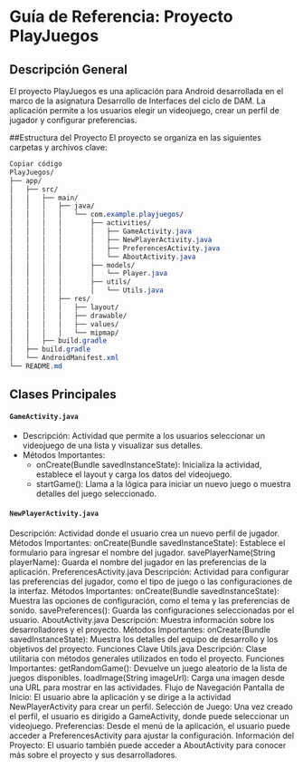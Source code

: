 # Guía de Referencia: Proyecto PlayJuegos
## Descripción General
El proyecto PlayJuegos es una aplicación para Android desarrollada en el marco de la asignatura Desarrollo de Interfaces del ciclo de DAM. La aplicación permite a los usuarios elegir un videojuego, crear un perfil de jugador y configurar preferencias.

##Estructura del Proyecto
El proyecto se organiza en las siguientes carpetas y archivos clave:

````css
Copiar código
PlayJuegos/
├── app/
│   ├── src/
│   │   ├── main/
│   │   │   ├── java/
│   │   │   │   └── com.example.playjuegos/
│   │   │   │       ├── activities/
│   │   │   │       │   ├── GameActivity.java
│   │   │   │       │   ├── NewPlayerActivity.java
│   │   │   │       │   ├── PreferencesActivity.java
│   │   │   │       │   └── AboutActivity.java
│   │   │   │       ├── models/
│   │   │   │       │   └── Player.java
│   │   │   │       ├── utils/
│   │   │   │       │   └── Utils.java
│   │   │   ├── res/
│   │   │   │   ├── layout/
│   │   │   │   ├── drawable/
│   │   │   │   ├── values/
│   │   │   │   └── mipmap/
│   │   ├── build.gradle
│   ├── build.gradle
│   └── AndroidManifest.xml
└── README.md
````

## Clases Principales
#### `GameActivity.java`
- Descripción: Actividad que permite a los usuarios seleccionar un videojuego de una lista y visualizar sus detalles.
- Métodos Importantes:
  - onCreate(Bundle savedInstanceState): Inicializa la actividad, establece el layout y carga los datos del videojuego.
  - startGame(): Llama a la lógica para iniciar un nuevo juego o muestra detalles del juego seleccionado.

#### `NewPlayerActivity.java`
Descripción: Actividad donde el usuario crea un nuevo perfil de jugador.
Métodos Importantes:
onCreate(Bundle savedInstanceState): Establece el formulario para ingresar el nombre del jugador.
savePlayerName(String playerName): Guarda el nombre del jugador en las preferencias de la aplicación.
PreferencesActivity.java
Descripción: Actividad para configurar las preferencias del jugador, como el tipo de juego o las configuraciones de la interfaz.
Métodos Importantes:
onCreate(Bundle savedInstanceState): Muestra las opciones de configuración, como el tema y las preferencias de sonido.
savePreferences(): Guarda las configuraciones seleccionadas por el usuario.
AboutActivity.java
Descripción: Muestra información sobre los desarrolladores y el proyecto.
Métodos Importantes:
onCreate(Bundle savedInstanceState): Muestra los detalles del equipo de desarrollo y los objetivos del proyecto.
Funciones Clave
Utils.java
Descripción: Clase utilitaria con métodos generales utilizados en todo el proyecto.
Funciones Importantes:
getRandomGame(): Devuelve un juego aleatorio de la lista de juegos disponibles.
loadImage(String imageUrl): Carga una imagen desde una URL para mostrar en las actividades.
Flujo de Navegación
Pantalla de Inicio: El usuario abre la aplicación y se dirige a la actividad NewPlayerActivity para crear un perfil.
Selección de Juego: Una vez creado el perfil, el usuario es dirigido a GameActivity, donde puede seleccionar un videojuego.
Preferencias: Desde el menú de la aplicación, el usuario puede acceder a PreferencesActivity para ajustar la configuración.
Información del Proyecto: El usuario también puede acceder a AboutActivity para conocer más sobre el proyecto y sus desarrolladores.
